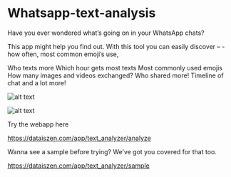 # Whatsapp-text-analysis

Have you ever wondered what’s going on in your WhatsApp chats?

This app might help you find out. With this tool you can easily discover – -how often, most common emoji’s use,

Who texts more
Which hour gets most texts
Most commonly used emojis
How many images and videos exchanged? Who shared more!
Timeline of chat and a lot more!

![alt text](https://dataiszen.com/wp/wp-content/uploads/2020/02/chat1-1024x446.png)

![alt text](https://dataiszen.com/wp/wp-content/uploads/2020/02/chat2-1024x708.png)

Try the webapp here

https://dataiszen.com/app/text_analyzer/analyze

Wanna see a sample before trying? We’ve got you covered for that too.

https://dataiszen.com/app/text_analyzer/sample
